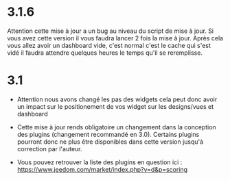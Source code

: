3.1.6 
=====

Attention cette mise à jour a un bug au niveau du script de mise à jour.
Si vous avez cette version il vous faudra lancer 2 fois la mise à jour.
Après cela vous allez avoir un dashboard vide, c'est normal c'est le
cache qui s'est vidé il faudra attendre quelques heures le temps qu'il
se reremplisse.

3.1 
===

-   Attention nous avons changé les pas des widgets cela peut donc avoir
    un impact sur le positionement de vos widget sur les designs/vues et
    dashboard

-   Cette mise à jour rends obligatoire un changement dans la conception
    des plugins (changement recommandé en 3.0). Certains plugins
    pourront donc ne plus être disponibles dans cette version jusqu'à
    correction par l'auteur.

-   Vous pouvez retrouver la liste des plugins en question ici :
    <https://www.jeedom.com/market/index.php?v=d&p=scoring>


